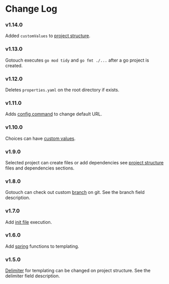 # Change Log

### v1.14.0

Added `customValues` to [project structure](../customize/project-structure).

### v1.13.0

Gotouch executes `go mod tidy` and `go fmt ./...` after a go project is created.

### v1.12.0

Deletes `properties.yaml` on the root directory if exists.

### v1.11.0

Adds [config command](../commands) to change default URL.

### v1.10.0

Choices can have [custom values](../customize/choice).

### v1.9.0

Selected project can create files or add dependencies see [project structure](../customize/project-structure) files and
dependencies sections.

### v1.8.0

Gotouch can check out custom [branch](../customize/project-structure) on git. See the branch field description.

### v1.7.0

Add [init file](../customize/init) execution.

### v1.6.0

Add [spring](http://masterminds.github.io/sprig/) functions to templating.

### v1.5.0

[Delimiter](../customize/project-structure) for templating can be changed on project structure. See the delimiter field
description.

